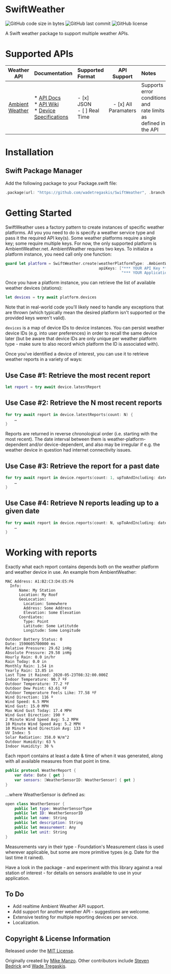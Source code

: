 # SwiftWeather

![GitHub code size in bytes](https://img.shields.io/github/languages/code-size/wadetregaskis/SwiftWeather.svg)
![GitHub last commit](https://img.shields.io/github/last-commit/wadetregaskis/SwiftWeather.svg)
![GitHub license](https://img.shields.io/github/license/wadetregaskis/SwiftWeather.svg)

A Swift weather package to support multiple weather APIs.

# Supported APIs

| Weather API |  Documentation | Supported Format | API Support | Notes
| :----:  | :----- | :---- | :----: | :---- |
| [Ambient Weather](https://github.com/ambient-weather/api-docs) | * [API Docs](https://ambientweather.docs.apiary.io/)<br>* [API Wiki](https://github.com/ambient-weather/api-docs/wiki)<br>* [Device Specifications](https://github.com/ambient-weather/api-docs/wiki/Device-Data-Specs) | - [x] JSON<br> - [ ] Real Time | - [x] All Paramaters | Supports error conditions and<br>rate limits as defined in the API

# Installation

## Swift Package Manager

Add the following package to your Package.swift file:

``` Swift
.package(url: "https://github.com/wadetregaskis/SwiftWeather", .branch("master")),
```

# Getting Started

SwiftWeather uses a factory pattern to create instances of specific weather platforms.  All you you need to do is specify a weather service type and pass it the required API key(s).  Some weather platforms require a single key; some require multiple keys.  For now, the only supported platform is AmbientWeather.net.  AmbientWeather requires two keys.  To initialze a platform instance, you need call only one function:

```swift
guard let platform = SwiftWeather.create(weatherPlatformType: .AmbientWeather,
                                         apiKeys: ["*** YOUR API Key ***",
                                                   "*** YOUR Application Key***"]) else { return }
```

Once you have a platform instance, you can retrieve the list of available weather devices (stations):

```swift
let devices = try await platform.devices
```

Note that in real-world code you'll likely need to handle any exceptions that are thrown (which typically mean the desired platform isn't supported or the provided keys weren't valid).

`devices` is a map of device IDs to device instances.  You can persist weather device IDs (e.g. into user preferences) in order to recall the same device later (but be aware that device IDs are only unique per weather platform type - make sure to also record which platform the ID is associated with).

Once you've identified a device of interest, you can use it to retrieve weather reports in a variety of ways:

## Use Case #1: Retrieve the most recent report

```swift
let report = try await device.latestReport
```

## Use Case #2: Retrieve the N most recent reports

```swift
for try await report in device.latestReports(count: N) {
    …
}
```

Reports are returned in reverse chronological order (i.e. starting with the most recent).  The date interval between them is weather-platform-dependent and/or device-dependent, and also may be irregular if e.g. the weather device in question had internet connectivity issues.

## Use Case #3: Retrieve the report for a past date

```swift
for try await report in device.reports(count: 1, upToAndIncluding: date) {
    …
}
```

## Use Case #4: Retrieve N reports leading up to a given date

```swift
for try await report in device.reports(count: N, upToAndIncluding: date) {
    …
}
```

# Working with reports

Exactly what each report contains depends both on the weather platform and weather device in use.  An example from AmbientWeather:

```
MAC Address: A1:B2:C3:D4:E5:F6
  Info:
      Name: My Station
      Location: My Roof
      GeoLocation:
		Location: Somewhere
		Address: Some Address
		Elevation: Some Elevation
	  Coordiates:
 		Type: Point
 		Latitude: Some Latitutde
 		Longitude: Some Longitude

Outdoor Battery Status: 0
Date: 1590605700000 ms
Relative Pressure: 29.62 inHg
Absolute Pressure: 29.58 inHg
Hourly Rain: 0.0 in/hr
Rain Today: 0.0 in
Monthly Rain: 1.54 in
Yearly Rain: 13.85 in
Last Time it Rained: 2020-05-23T08:32:00.000Z
Indoor Temperature: 90.7 ºF
Outdoor Temperature: 77.2 ºF
Outdoor Dew Point: 63.61 ºF
Outdoor Temperature Feels Like: 77.58 ºF
Wind Direction: 116 º
Wind Speed: 6.5 MPH
Wind Gust: 15.0 MPH
Max Wind Gust Today: 17.4 MPH
Wind Gust Direction: 190 º
2 Minute Wind Speed Avg: 5.2 MPH
10 Minute Wind Speed Avg: 5.2 MPH
10 Minute Wind Direction Avg: 133 º
UV Index: 5
Solar Radiation: 358.0 W/m^2
Outdoor Humidity: 63 %
Indoor Humidity: 30 %
```

Each report contains at least a date & time of when it was generated, along with all available measures from that point in time.

```swift
public protocol WeatherReport {
    var date: Date { get }
    var sensors: [WeatherSensorID: WeatherSensor] { get }
}
```

…where WeatherSensor is defined as:

```swift
open class WeatherSensor {
    public let type: WeatherSensorType
    public let ID: WeatherSensorID
    public let name: String
    public let description: String
    public let measurement: Any
    public let unit: String
}
```

Measurements vary in their type - Foundation's Measurement class is used wherever applicable, but some are more primitive types (e.g. Date for the last time it rained).

Have a look in the package - and experiment with this library against a real station of interest - for details on sensors available to use in your application.

## To Do

- Add realtime Ambient Weather API support.
- Add support for another weather API - suggestions are welcome.
- Extensive testing for multiple reporting devices per service.
- Localization.

## Copyright & License Information

Released under the [MIT License](https://github.com/wadetregaskis/SwiftWeather/blob/master/LICENSE).

Originally created by [Mike Manzo](https://github.com/MikeManzo).  Other contributors include [Steven Bedrick](https://github.com/stevenbedrick) and [Wade Tregaskis](https://github.com/wadetregaskis).
